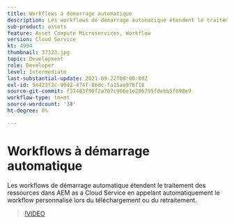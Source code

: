 ```yaml
---
title: Workflows à démarrage automatique
description: Les workflows de démarrage automatique étendent le traitement des ressources en appelant automatiquement le workflow personnalisé lors du chargement ou du retraitement.
sub-product: assets
feature: Asset Compute Microservices, Workflow
version: Cloud Service
kt: 4994
thumbnail: 37323.jpg
topic: Development
role: Developer
level: Intermediate
last-substantial-update: 2021-09-22T00:00:00Z
exl-id: 5e423f2c-90d2-474f-8bdc-fa15ae976f18
source-git-commit: f37483f90f2a707c906e1e206795fdebb5f698e9
workflow-type: tm+mt
source-wordcount: '38'
ht-degree: 0%

---
```


# Workflows à démarrage automatique

Les workflows de démarrage automatique étendent le traitement des ressources dans AEM as a Cloud Service en appelant automatiquement le workflow personnalisé lors du téléchargement ou du retraitement.

>[!VIDEO](https://video.tv.adobe.com/v/37323/?quality=12&learn=on&hidetitle=true)
